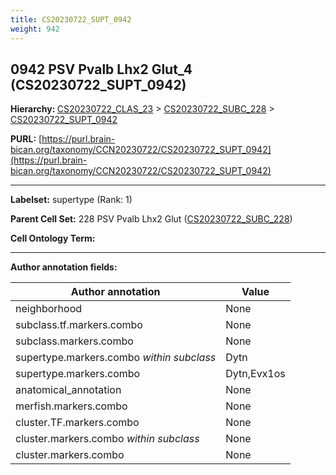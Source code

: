 ```yaml
---
title: CS20230722_SUPT_0942
weight: 942
---
```

## 0942 PSV Pvalb Lhx2 Glut_4 (CS20230722_SUPT_0942)
<b>Hierarchy: </b>
[CS20230722_CLAS_23](../CS20230722_CLAS_23) >
[CS20230722_SUBC_228](../CS20230722_SUBC_228) >
[CS20230722_SUPT_0942](../CS20230722_SUPT_0942)

**PURL:** [https://purl.brain-bican.org/taxonomy/CCN20230722/CS20230722_SUPT_0942](https://purl.brain-bican.org/taxonomy/CCN20230722/CS20230722_SUPT_0942)

---


**Labelset:** supertype (Rank: 1)

**Parent Cell Set:** 228 PSV Pvalb Lhx2 Glut ([CS20230722_SUBC_228](../CS20230722_SUBC_228))



**Cell Ontology Term:** 

[MARKER GENES.]: #


---

[TRANSFERRED ANNOTATIONS.]: #


[AUTHOR ANNOTATION FIELDS.]: #


**Author annotation fields:**

| Author annotation | Value |
|-------------------|-------|
|neighborhood|None|
|subclass.tf.markers.combo|None|
|subclass.markers.combo|None|
|supertype.markers.combo _within subclass_|Dytn|
|supertype.markers.combo|Dytn,Evx1os|
|anatomical_annotation|None|
|merfish.markers.combo|None|
|cluster.TF.markers.combo|None|
|cluster.markers.combo _within subclass_|None|
|cluster.markers.combo|None|
